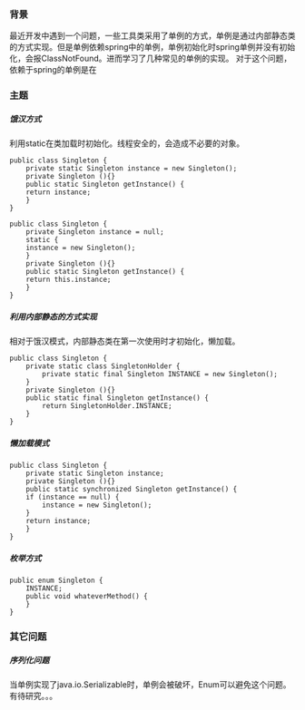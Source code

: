 ### 背景
最近开发中遇到一个问题，一些工具类采用了单例的方式，单例是通过内部静态类的方式实现。但是单例依赖spring中的单例，单例初始化时spring单例并没有初始化，会报ClassNotFound。进而学习了几种常见的单例的实现。
对于这个问题，依赖于spring的单例是在

### 主题

##### 饿汉方式  
利用static在类加载时初始化。线程安全的，会造成不必要的对象。

```  
public class Singleton {  
    private static Singleton instance = new Singleton();  
    private Singleton (){}  
    public static Singleton getInstance() {  
    return instance;  
    }  
}    

public class Singleton {  
    private Singleton instance = null;  
    static {  
    instance = new Singleton();  
    }  
    private Singleton (){}  
    public static Singleton getInstance() {  
    return this.instance;  
    }  
}    
```
##### 利用内部静态的方式实现
相对于饿汉模式，内部静态类在第一次使用时才初始化，懒加载。

```    
public class Singleton {  
    private static class SingletonHolder {  
        private static final Singleton INSTANCE = new Singleton();  
    }  
    private Singleton (){}  
    public static final Singleton getInstance() {  
        return SingletonHolder.INSTANCE;  
    }  
} 
```

##### 懒加载模式
```  
public class Singleton {  
    private static Singleton instance;  
    private Singleton (){}  
    public static synchronized Singleton getInstance() {  
    if (instance == null) {  
        instance = new Singleton();  
    }  
    return instance;  
    }  
} 
```  

##### 枚举方式
```  
public enum Singleton {  
    INSTANCE;  
    public void whateverMethod() {  
    }  
}    
```

### 其它问题

##### 序列化问题
当单例实现了java.io.Serializable时，单例会被破坏，Enum可以避免这个问题。有待研究。。。

